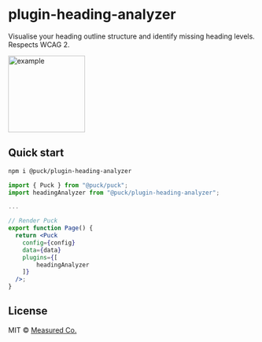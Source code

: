 # plugin-heading-analyzer

Visualise your heading outline structure and identify missing heading levels. Respects WCAG 2.

<img src="https://i.imgur.com/POqtgHu.jpg" alt="example" width="156px" />

## Quick start

```sh
npm i @puck/plugin-heading-analyzer
```

```jsx
import { Puck } from "@puck/puck";
import headingAnalyzer from "@puck/plugin-heading-analyzer";

...

// Render Puck
export function Page() {
  return <Puck
    config={config}
    data={data}
    plugins={[
        headingAnalyzer
    ]}
  />;
}
```

## License

MIT © [Measured Co.](https://github.com/measuredco)
